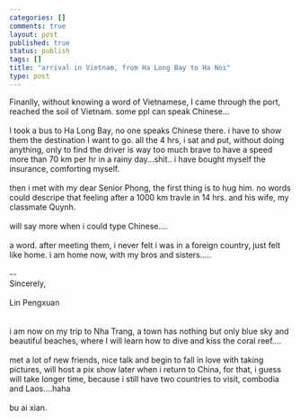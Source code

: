 ```yaml
--- 
categories: []
comments: true
layout: post
published: true
status: publish
tags: []
title: "arrival in Vietnam, from Ha Long Bay to Ha Noi"
type: post
---
```

<div id="msgcns!3725CC0EE38B1F6!1661" class="bvMsg">
<div>Finanlly, without knowing a word of Vietnamese, I came through the port, reached the soil of Vietnam. some ppl can speak Chinese...</div>
<div> </div>
<div>I took a bus to Ha Long Bay, no one speaks Chinese there. i have to show them the destination I want to go. all the 4 hrs, i sat and put, without doing anything, only to find the driver is way too much brave to have a speed more than 70 km per hr in a rainy day...shit.. i have bought myself the insurance, comforting myself. </div>
<div> </div>
<div>then i met with my dear Senior Phong, the first thing is to hug him. no words could descripe that feeling after a 1000 km travle in 14 hrs. and his wife, my classmate Quynh.</div>
<div> </div>
<div>will say more when i could type Chinese....</div>
<div> </div>
<div>a word. after meeting them, i never felt i was in a foreign country, just felt like home. i am home now, with my bros and sisters.....<br><br>-- <br>Sincerely,<br><br>Lin Pengxuan </div>
<div> </div>
<div> </div>
<div>i am now on my trip to Nha Trang, a town has nothing but only blue sky and beautiful beaches, where I will learn how to dive and kiss the coral reef....</div>
<div> </div>
<div>met a lot of new friends, nice talk and begin to fall in love with taking pictures, will host a pix show later when i return to China, for that, i guess will take longer time, because i still have two countries to visit, combodia and Laos....haha</div>
<div> </div>
<div>bu ai xian.</div>
</div>

